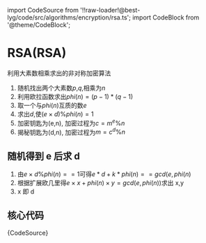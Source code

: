 import CodeSource from '!!raw-loader!@best-lyg/code/src/algorithms/encryption/rsa.ts';
import CodeBlock from '@theme/CodeBlock';

# RSA(RSA)

利用大素数相乘求出的非对称加密算法

1. 随机找出两个大素数$p$,$q$,相乘为$n$
1. 利用欧拉函数求出$phi(n) = (p - 1) * (q - 1)$
1. 取一个与$phi(n)$互质的数$e$
1. 求出$d$,使$(e \times d) \% phi(n) = 1$
1. 加密钥匙为(e,n), 加密过程为$c = m^e \% n$
1. 揭秘钥匙为(d,n), 加密过程为$m = c^d \% n$

## 随机得到 e 后求 d

1. 由$e \times d \% phi(n) == 1$可得$e * d + k * phi(n) == gcd(e, phi(n)$
1. 根据扩展欧几里得$e \times x + phi(n) \times y = gcd(e, phi(n))$求出 x,y
1. x 即 d



## 核心代码

<CodeBlock language="tsx">{CodeSource}</CodeBlock>